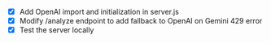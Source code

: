 - [x] Add OpenAI import and initialization in server.js
- [x] Modify /analyze endpoint to add fallback to OpenAI on Gemini 429 error
- [x] Test the server locally

